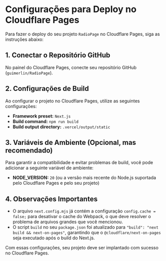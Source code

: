 # Configurações para Deploy no Cloudflare Pages

Para fazer o deploy do seu projeto `RadioPage` no Cloudflare Pages, siga as instruções abaixo:

## 1. Conectar o Repositório GitHub

No painel do Cloudflare Pages, conecte seu repositório GitHub (`guimerlin/RadioPage`).

## 2. Configurações de Build

Ao configurar o projeto no Cloudflare Pages, utilize as seguintes configurações:

*   **Framework preset:** `Next.js`
*   **Build command:** `npm run build`
*   **Build output directory:** `.vercel/output/static`

## 3. Variáveis de Ambiente (Opcional, mas recomendado)

Para garantir a compatibilidade e evitar problemas de build, você pode adicionar a seguinte variável de ambiente:

*   **NODE_VERSION:** `20` (ou a versão mais recente do Node.js suportada pelo Cloudflare Pages e pelo seu projeto)

## 4. Observações Importantes

*   O arquivo `next.config.mjs` já contém a configuração `config.cache = false;` para desativar o cache do Webpack, o que deve resolver o problema de arquivos grandes que você mencionou.
*   O script `build` no seu `package.json` foi atualizado para `"build": "next build && next-on-pages"`, garantindo que o `@cloudflare/next-on-pages` seja executado após o build do Next.js.

Com essas configurações, seu projeto deve ser implantado com sucesso no Cloudflare Pages.


